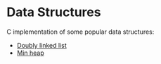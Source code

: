# Data Structures

C implementation of some popular data structures:
* [Doubly linked list](https://en.wikipedia.org/wiki/Doubly_linked_list "Doubly linked list")
* [Min heap](https://en.wikipedia.org/wiki/Min-max_heap "Min-max heap")
